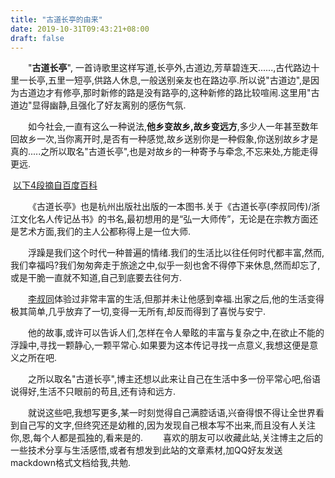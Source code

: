 ```yaml
---
title: "古道长亭的由来"
date: 2019-10-31T09:43:21+08:00
draft: false
---
```

&emsp;&emsp;"**古道长亭**", 一首诗歌里这样写道,长亭外,古道边,芳草碧连天......,古代路边十里一长亭,五里一短亭,供路人休息,一般送别亲友也在路边亭.所以说"古道边",是因为古道边才有修亭,那时新修的路是没有路亭的,这种新修的路比较喧闹.这里用"古道边"显得幽静,且强化了好友离别的感伤气氛.

&emsp;&emsp;如今社会,一直有这么一种说法,**他乡变故乡,故乡变远方**,多少人一年甚至数年回故乡一次,当你离开时,是否有一种感觉,故乡送别你是一种假象,你送别故乡才是真的.....之所以取名"古道长亭",也是对故乡的一种寄予与牵念,不忘来处,方能走得更远.

​		[以下4段摘自百度百科](https://baike.baidu.com/item/古道长亭/12133763?fr=aladdin)

&emsp;&emsp;《古道长亭》也是杭州出版社出版的一本图书.关于《古道长亭(李叔同传)/浙江文化名人传记丛书》的书名,最初想用的是“弘一大师传”，无论是在宗教方面还是艺术方面,我们的主人公都称得上是一位大师.

&emsp;&emsp;浮躁是我们这个时代一种普遍的情绪.我们的生活比以往任何时代都丰富,然而,我们幸福吗?我们匆匆奔走于旅途之中,似乎一刻也舍不得停下来休息,然而却忘了,或是干脆一直就不知道,自己到底要去往何方.

&emsp;&emsp;[李叔同](https://baike.baidu.com/item/李叔同)体验过非常丰富的生活,但那并未让他感到幸福.出家之后,他的生活变得极其简单,几乎放弃了一切,变得一无所有,却反而得到了喜悦与安宁.

&emsp;&emsp;他的故事,或许可以告诉人们,怎样在令人晕眩的丰富与复杂之中,在欲止不能的浮躁中,寻找一颗静心,一颗平常心.如果要为这本传记寻找一点意义,我想这便是意义之所在吧.	

&emsp;&emsp;之所以取名"古道长亭",博主还想以此来让自己在生活中多一份平常心吧,俗语说得好,生活不只眼前的苟且,还有诗和远方.

&emsp;&emsp;就说这些吧,我想写更多,某一时刻觉得自己满腔话语,兴奋得恨不得让全世界看到自己写的文字,但终究还是幼稚的,因为发现自己根本写不出来,而且没有人关注你,恩,每个人都是孤独的,看来是的.
&emsp;&emsp;喜欢的朋友可以收藏此站,关注博主之后的一些技术分享与生活感悟,或者有想发到此站的文章素材,加QQ好友发送mackdown格式文档给我,共勉.

​		
